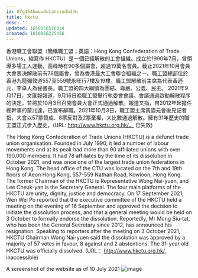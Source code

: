 ```yaml
---
id: 07g154bwuvdu1anxzudmd3m
title: Hkctu
desc: ''
updated: 1650856516334
created: 1650856225456
---
```


香港職工會聯盟（簡稱職工盟；英語：Hong Kong Confederation of Trade Unions，縮寫作 HKCTU）是一個已經解散的工會組織。成立於1990年7月，曾領導多場工人運動，高峰時有90多個屬會，超過19萬名會員。截止2021年10月會員大會表決解散前有78個屬會，曾為香港最大工會聯合組織之一。職工盟總部位於香港九龍彌敦道557至559號永旺行7樓及19樓。職工盟解散前主席為代表黃迺元、李卓人為秘書長。職工盟的四大綱領為團結、尊嚴、公義、民主。 2021年9月17日，文匯報報道，9月16日晚職工盟舉行執委會會議，會議通過啟動解散程序的決定，並將於10月3日召開會員大會正式通過解散。報道又指，自2012年起擔任總幹事的蒙兆達，已宣布辭職。2021年10月3日，職工盟主席黃迺元會後見記者指，大會以57票贊成、8票反對及2票棄權，大比數通過解散。擁有31年歷史的職工盟正式步入歷史。(URL: http://www.hkctu.org.hk/， 已失效)

The Hong Kong Confederation of Trade Unions (HKCTU) is a defunct trade union organisation. Founded in July 1990, it led a number of labour movements and at its peak had more than 90 affiliated unions with over 190,000 members. It had 78 affiliates by the time of its dissolution in October 2021, and was once one of the largest trade union federations in Hong Kong. The head office of the CTU was located on the 7th and 19th floors of Aeon Hong Kong, 557-559 Nathan Road, Kowloon, Hong Kong. The former Chairman of the HKCTU is Representative Wong Nai-yuen, and Lee Cheuk-yan is the Secretary General. The four main platforms of the HKCTU are unity, dignity, justice and democracy. On 17 September 2021, Wen Wei Po reported that the executive committee of the HKCTU held a meeting on the evening of 16 September and approved the decision to initiate the dissolution process, and that a general meeting would be held on 3 October to formally endorse the dissolution. Reportedly, Mr Mong Siu-tat, who has been the General Secretary since 2012, has announced his resignation. Speaking to reporters after the meeting on 3 October 2021, HKCTU Chairman Wong Nai-yuen said the dissolution was approved by a majority of 57 votes in favour, 8 against and 2 abstentions. The 31-year old HKCTU was officially dissolved. (URL： http://www.hkctu.org.hk/, inaccessible)

A screenshot of the website as of 10 July 2021
![image](https://user-images.githubusercontent.com/103475460/165096448-5c0b894b-2043-459c-9cfd-b923871dbcaa.png)
